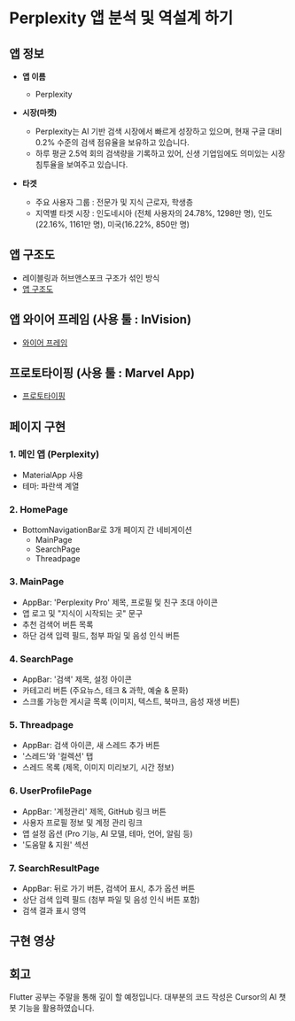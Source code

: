 
# Perplexity 앱 분석 및 역설계 하기

## 앱 정보

- **앱 이름** 

  - Perplexity   

- **시장(마켓)**  

  - Perplexity는 AI 기반 검색 시장에서 빠르게 성장하고 있으며, 현재 구글 대비 0.2% 수준의 검색 점유율을 보유하고 있습니다.
  - 하루 평균 2.5억 회의 검색량을 기록하고 있어, 신생 기업임에도 의미있는 시장 침투율을 보여주고 있습니다.

- **타겟**  

  - 주요 사용자 그룹 : 전문가 및 지식 근로자, 학생층
  - 지역별 타겟 시장 : 인도네시아 (전체 사용자의 24.78%, 1298만 명), 인도 (22.16%, 1161만 명), 미국(16.22%, 850만 명)
 
## 앱 구조도
- 레이블링과 허브앤스포크 구조가 섞인 방식
- [앱 구조도](https://www.tldraw.com/s/v2_c_qdnAq8RMNsXqIInBrkYjM?d=v-1636.-4170.9580.9180.page)

## 앱 와이어 프레임 (사용 툴 : InVision)
- [와이어 프레임](https://913056.invisionapp.com/freehand/--------eOeRJveLB)

## 프로토타이핑 (사용 툴 : Marvel App)
- [프로토타이핑](https://marvelapp.com/prototype/7028dd4/screen/95832715)

## 페이지 구현

### 1. 메인 앱 (Perplexity)
- MaterialApp 사용
- 테마: 파란색 계열

### 2. HomePage
- BottomNavigationBar로 3개 페이지 간 네비게이션
  - MainPage
  - SearchPage
  - Threadpage

### 3. MainPage
- AppBar: 'Perplexity Pro' 제목, 프로필 및 친구 초대 아이콘
- 앱 로고 및 "지식이 시작되는 곳" 문구
- 추천 검색어 버튼 목록
- 하단 검색 입력 필드, 첨부 파일 및 음성 인식 버튼

### 4. SearchPage
- AppBar: '검색' 제목, 설정 아이콘
- 카테고리 버튼 (주요뉴스, 테크 & 과학, 예술 & 문화)
- 스크롤 가능한 게시글 목록 (이미지, 텍스트, 북마크, 음성 재생 버튼)

### 5. Threadpage
- AppBar: 검색 아이콘, 새 스레드 추가 버튼
- '스레드'와 '컬렉션' 탭
- 스레드 목록 (제목, 이미지 미리보기, 시간 정보)

### 6. UserProfilePage
- AppBar: '계정관리' 제목, GitHub 링크 버튼
- 사용자 프로필 정보 및 계정 관리 링크
- 앱 설정 옵션 (Pro 기능, AI 모델, 테마, 언어, 알림 등)
- '도움말 & 지원' 섹션

### 7. SearchResultPage
- AppBar: 뒤로 가기 버튼, 검색어 표시, 추가 옵션 버튼
- 상단 검색 입력 필드 (첨부 파일 및 음성 인식 버튼 포함)
- 검색 결과 표시 영역

## 구현 영상

## 회고
Flutter 공부는 주말을 통해 깊이 할 예정입니다.
대부분의 코드 작성은 Cursor의 AI 챗봇 기능을 활용하였습니다.
